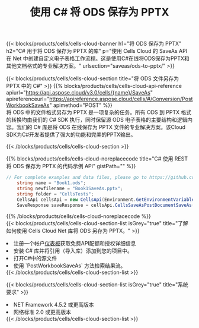 ﻿---
title: 使用 C# 将 ODS 保存为 PPTX
description: 利用Aspose.Cells Cloud SDK for C#将ODS格式文件保存为PPTX格式文件。
kwords: Excel, Save ODS as PPTX, REST, C#
howto: How to save ODS as PPTX using Aspose.Cells Cloud C# library.
---
{{< blocks/products/cells/cells-cloud-banner h1="将 ODS 保存为 PPTX" h2="C# 用于将 ODS 保存为 PPTX 的库" p="使用 Cells Cloud 的 SaveAs API 在 Net 中创建自定义电子表格工作流程。这是使用C#在线将ODS保存为PPTX和其他文档格式的专业解决方案。" urlsection="saveas/ods-to-pptx/" >}}

{{< blocks/products/cells/cells-cloud-section title="将 ODS 文件另存为 PPTX 中的 C#" >}}
{{% blocks/products/cells/cells-cloud-api-reference apiurl="https://api.aspose.cloud/v3.0/cells/{name}/SaveAs" apireferenceurl="https://apireference.aspose.cloud/cells/#/Conversion/PostWorkbookSaveAs" apimethod="POST" %}}
<br/>
将 ODS 中的文件格式另存为 PPTX 是一项复杂的任务。所有 ODS 到 PPTX 格式的转换均由我们的 C# SDK 执行，同时保留源 ODS 电子表格的主要结构和逻辑内容。我们的 C# 库是将 ODS 在线保存为 PPTX 文件的专业解决方案。该Cloud SDK为C#开发者提供了强大的功能和完美的PPTX输出。

{{< /blocks/products/cells/cells-cloud-section >}}

{{% blocks/products/cells/cells-cloud-noreplacecode title="C# 使用 REST 将 ODS 保存为 PPTX 的代码示例 API" gistPath="" %}}
  
```cs
// For complete examples and data files, please go to https://github.com/aspose-cells-cloud/aspose-cells-cloud-dotnet/
    string name = "Book1.ods";
    string newfilename = "Book1SaveAs.pptx";
    string folder = "CellsTests";
    CellsApi cellsApi = new CellsApi(Environment.GetEnvironmentVariable("ProductClientId"), Environment.GetEnvironmentVariable("ProductClientSecret"));
    SaveResponse saveResponse = cellsApi.CellsSaveAsPostDocumentSaveAs(name, null, newfilename, null,null,folder);
```
  
{{% /blocks/products/cells/cells-cloud-noreplacecode %}}
<br/>
{{< blocks/products/cells/cells-cloud-section-list isGrey="true" title="了解如何使用 Cells Cloud Net 库将 ODS 另存为 PPTX。" >}}
<li>注册一个帐户<a href="https://dashboard.aspose.cloud/">仪表板</a>获取免费API配额和授权详细信息</li>
<li>安装 C# 库并将引用（导入库）添加到您的项目中。</li>
<li>打开C#中的源文件</li>
<li>使用 `PostWorkbookSaveAs` 方法检索结果流。</li>
{{< /blocks/products/cells/cells-cloud-section-list >}}

{{< blocks/products/cells/cells-cloud-section-list isGrey="true" title="系统要求" >}}
<li>NET Framework 4.5.2 或更高版本</li>
<li>网络标准 2.0 或更高版本</li>
{{< /blocks/products/cells/cells-cloud-section-list >}}
